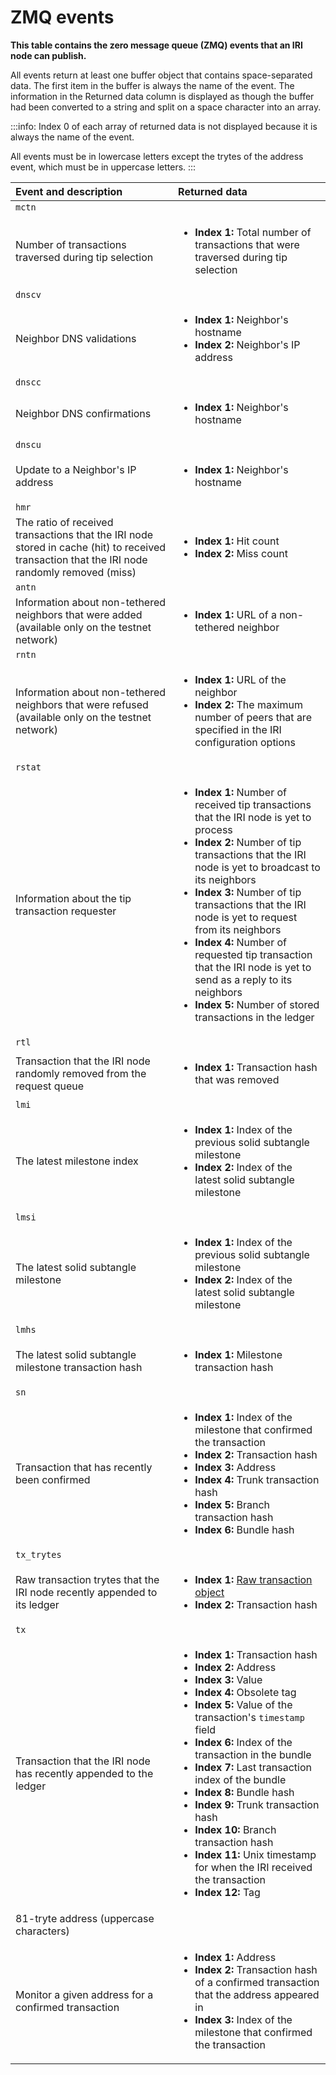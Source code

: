 # ZMQ events

**This table contains the zero message queue (ZMQ) events that an IRI node can publish.**

All events return at least one buffer object that contains space-separated data. The first item in the buffer is always the name of the event. The information in the Returned data column is displayed as though the buffer had been converted to a string and split on a space character into an array.

:::info:
Index 0 of each array of returned data is not displayed because it is always the name of the event.

All events must be in lowercase letters except the trytes of the address event, which must be in uppercase letters.
:::

|  **Event and description** | **Returned data**
| :----------| :----------|
|`mctn`|
|Number of transactions traversed during tip selection| <ul><li>**Index 1:** Total number of transactions that were traversed during tip selection</li></ul>
|`dnscv` |
|Neighbor DNS validations| <ul><li>**Index 1:** Neighbor's hostname</li><li>**Index 2:** Neighbor's IP address</li></ul>
|`dnscc`|
|Neighbor DNS confirmations| <ul><li>**Index 1:** Neighbor's hostname</li></ul>
|`dnscu` |
|Update to a Neighbor's IP address| <ul><li>**Index 1:** Neighbor's hostname</li></ul>
|`hmr`|
|The ratio of received transactions that the IRI node stored in cache (hit) to received transaction that the IRI node randomly removed (miss)| <ul><li>**Index 1:** Hit count</li><li>**Index 2:** Miss count</li></ul>
|`antn` |
|Information about non-tethered neighbors that were added (available only on the testnet network)| <ul><li>**Index 1:** URL of a non-tethered neighbor</li></ul>
|`rntn`|
|Information about non-tethered neighbors that were refused (available only on the testnet network)| <ul><li>**Index 1:** URL of the neighbor</li><li>**Index 2:** The maximum number of peers that are specified in the IRI configuration options</li></ul>
|`rstat` |
|Information about the tip transaction requester|<ul><li>**Index 1:** Number of received tip transactions that the IRI node is yet to process </li><li>**Index 2:** Number of tip transactions that the IRI node is yet to broadcast to its neighbors</li><li>**Index 3:** Number of tip transactions that the IRI node is yet to request from its neighbors</li><li>**Index 4:** Number of requested tip transaction that the IRI node is yet to send as a reply to its neighbors</li><li>**Index 5:** Number of stored transactions in the ledger</li></ul>
|`rtl` |
|Transaction that the IRI node randomly removed from the request queue| <ul><li>**Index 1:** Transaction hash that was removed</li></ul>
|`lmi` |
|The latest milestone index|<ul><li>**Index 1:** Index of the previous solid subtangle milestone</li><li>**Index 2:** Index of the latest solid subtangle milestone</li></ul>
|`lmsi` |
|The latest solid subtangle milestone| <ul><li>**Index 1:** Index of the previous solid subtangle milestone</li><li>**Index 2:** Index of the latest solid subtangle milestone</li></ul>
|`lmhs`|
| The latest solid subtangle milestone transaction hash| <ul><li>**Index 1:** Milestone transaction hash</li></ul>
|`sn`|
| Transaction that has recently been confirmed| <ul><li>**Index 1:** Index of the milestone that confirmed the transaction</li><li>**Index 2:** Transaction hash</li><li>**Index 3:** Address</li><li>**Index 4:** Trunk transaction hash</li><li>**Index 5:** Branch transaction hash</li><li>**Index 6:** Bundle hash</li></ul>
|`tx_trytes`|
| Raw transaction trytes that the IRI node recently appended to its ledger| <ul><li>**Index 1:** [Raw transaction object](root://dev-essentials/0.1/references/structure-of-a-transaction.md)</li><li>**Index 2:** Transaction hash</li></ul>
|<a name="tx"></a> `tx` |
|Transaction that the IRI node has recently appended to the ledger| <ul><li>**Index 1:** Transaction hash</li><li>**Index 2:** Address</li><li>**Index 3:** Value</li><li>**Index 4:** Obsolete tag</li><li>**Index 5:** Value of the transaction's `timestamp` field</li><li>**Index 6:** Index of the transaction in the bundle</li><li>**Index 7:** Last transaction index of the bundle</li><li>**Index 8:** Bundle hash</li><li>**Index 9:** Trunk transaction hash</li><li>**Index 10:** Branch transaction hash</li><li>**Index 11:** Unix timestamp for when the IRI received the transaction</li><li>**Index 12:** Tag</li></ul>
|<a name="address"></a>81-tryte address (uppercase characters)| 
|Monitor a given address for a confirmed transaction| <ul><li>**Index 1:** Address</li><li>**Index 2:** Transaction hash of a confirmed transaction that the address appeared in</li><li>**Index 3:** Index of the milestone that confirmed the transaction </li></ul>
